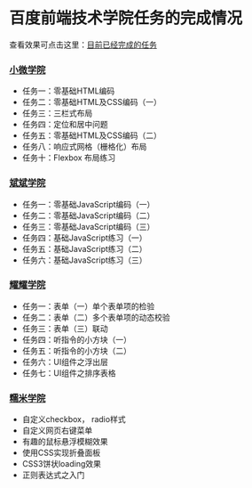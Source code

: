 # 百度前端技术学院任务的完成情况

查看效果可点击这里：[目前已经完成的任务](https://miraclezys.github.io/IFE/index.html)

### [小微学院](https://github.com/miraclezys/IFE/tree/master/academy_weiwei)

* 任务一：零基础HTML编码
* 任务二：零基础HTML及CSS编码（一）
* 任务三：三栏式布局
* 任务四：定位和居中问题
* 任务五：零基础HTML及CSS编码（二）
* 任务八：响应式网格（栅格化）布局
* 任务十：Flexbox 布局练习


### [斌斌学院](https://github.com/miraclezys/IFE/tree/master/academy_binbin)

* 任务一：零基础JavaScript编码（一）
* 任务二：零基础JavaScript编码（二）
* 任务三：零基础JavaScript编码（三）
* 任务四：基础JavaScript练习（一）
* 任务五：基础JavaScript练习（二）
* 任务六：基础JavaScript练习（三）

### [耀耀学院](https://github.com/miraclezys/IFE/tree/master/academy_yaoyao)

* 任务一：表单（一）单个表单项的检验
* 任务二：表单（二）多个表单项的动态校验
* 任务三：表单（三）联动
* 任务四：听指令的小方块（一）
* 任务五：听指令的小方块（二）
* 任务六：UI组件之浮出层
* 任务七：UI组件之排序表格

### [糯米学院](https://github.com/miraclezys/IFE/tree/master/academy_nuomi)

* 自定义checkbox， radio样式
* 自定义网页右键菜单
* 有趣的鼠标悬浮模糊效果
* 使用CSS实现折叠面板
* CSS3饼状loading效果
* 正则表达式之入门